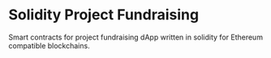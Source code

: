 # Solidity Project Fundraising

Smart contracts for project fundraising dApp written in solidity for Ethereum compatible blockchains.
